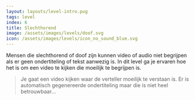 ```yaml
---
layout: layouts/level-intro.pug
tags: level
index: 6
title: Slechthorend
image: /assets/images/levels/doof.svg
icon: /assets/images/levels/icon_no_sound_blue.svg
---
```


Mensen die slechthorend of doof zijn kunnen video of audio niet begrijpen als er geen ondertiteling of tekst aanwezig is. In dit level ga je ervaren hoe het is om een video te kijken die moeilijk te begrijpen is.

> Je gaat een video kijken waar de verteller moeilijk te verstaan is. Er is automatisch gegenereerde ondertiteling maar die is niet heel betrouwbaar...